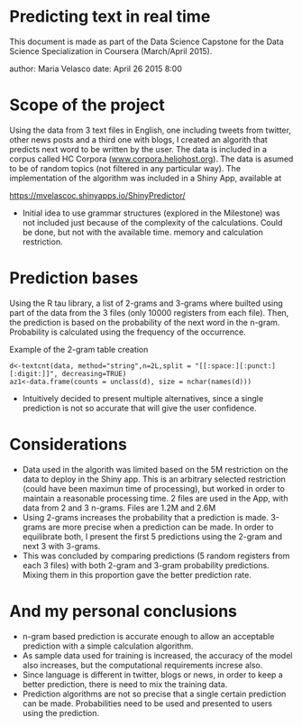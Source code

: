 Predicting text in real time 
========================================================
This document is made as part of the Data Science Capstone for the Data Science Specialization in Coursera (March/April 2015). 

author: Maria Velasco
date: April 26 2015  8:00

Scope of the project
========================================================

Using the data from 3 text files in English, one including tweets from twitter, other news posts and a third one with blogs, I created an algorith that predicts next word to be written by the user. 
The data is included in a corpus called HC Corpora (www.corpora.heliohost.org). The data is asumed to be of random topics (not filtered in any particular way).
The implementation of the algorithm was included in a Shiny App, available at

https://mvelascoc.shinyapps.io/ShinyPredictor/

- Initial idea to use grammar structures (explored in the Milestone) was not included just because of the complexity of the calculations. Could be done, but not with the available time. memory and calculation restriction. 

Prediction bases
========================================================

Using the R tau library, a list of 2-grams and 3-grams where builted using part of the data from the 3 files (only 10000 registers from each file). Then, the prediction is based on the probability of the next word in the n-gram. Probability is calculated using the frequency of the occurrence.

Example of the 2-gram table creation
```
d<-textcnt(data, method="string",n=2L,split = "[[:space:][:punct:][:digit:]]", decreasing=TRUE)
az1<-data.frame(counts = unclass(d), size = nchar(names(d)))
```

- Intuitively decided to present multiple alternatives, since a single prediction is not so accurate that will give the user confidence.


Considerations
========================================================
- Data used in the algorith was limited based on the 5M restriction on the data to deploy in the Shiny app. This is an arbitrary selected restriction (could have been maximun time of processing), but worked in order to maintain a reasonable processing time. 2 files are used in the App, with data from 2 and 3 n-grams. Files are 1.2M and 2.6M 
- Using 2-grams increases the probability that a prediction is made. 3-grams are more precise when a prediction can be made. In order to equilibrate both, I present the first 5 predictions using the 2-gram and next 3 with 3-grams.
- This was concluded by comparing predictions (5 random registers from each 3 files) with both 2-gram and 3-gram probability predictions. Mixing them in this proportion gave the better prediction rate.

And my personal conclusions
========================================================
- n-gram based prediction is accurate enough to allow an acceptable prediction with a simple calculation algorithm.
- As sample data used for training is increased, the accuracy of the model also increases, but the computational requirements increse also. 
- Since language is different in twitter, blogs or news, in order to keep a better prediction, there is need to mix the training data. 
- Prediction algorithms are not so precise that a single certain prediction can be made. Probabilities need to be used and presented to users using the prediction.
